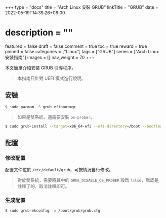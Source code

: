 +++
type = "docs"
title = "Arch Linux 安裝 GRUB"
linkTitle = "GRUB"
date = 2022-05-19T14:39:26+08:00
# description = ""
featured = false
draft = false
comment = true
toc = true
reward = true
pinned = false
categories = ["Linux"]
tags = ["GRUB"]
series = ["Arch Linux 安裝指南"]
images = []
nav_weight = 70
+++

本文簡單介紹安裝 GRUB 引導程序。

<!--more-->

> 本指南只針對 UEFI 模式進行說明。

## 安裝

```bash
$ sudo pacman -S grub efibootmgr
```

> 如果是雙系統，還需要安裝 `os-prober`。

```bash
$ sudo grub-install --target=x86_64-efi --efi-directory=/boot --bootloader-id=GRUB
```

## 配置

### 修改配置

配置文件位於 `/etc/default/grub`，可按情況自行修改。

> 對於雙系統，需要將其中的 `GRUB_DISABLE_OS_PROBER` 設爲 `false`，默認是註釋了的，取消註釋即可。

### 生成配置

```bash
$ sudo grub-mkconfig -o /boot/grub/grub.cfg
```
